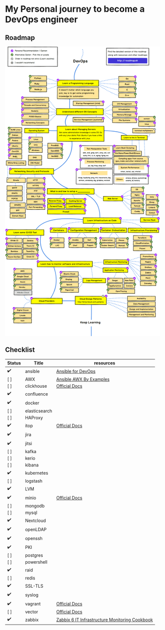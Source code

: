 # My Personal journey to become a DevOps engineer

## Roadmap

![roadmap](./.assets/roadmap.png)

## Checklist

| Status             | Title         | resources                                                                                                                                                                  |
| ------------------ | ------------- | -------------------------------------------------------------------------------------------------------------------------------------------------------------------------- |
| :heavy_check_mark: | ansible       | [Ansible for DevOps](https://www.amazon.com/Ansible-DevOps-Server-configuration-management-ebook/dp/B08FBLVVFG)                                                            |
| [ ]                | AWX           | [Ansible AWX By Examples](https://www.amazon.com/Ansible-AWX-Examples-real-life-examples-ebook/dp/B0BKQZWDFW/ref=sr_1_1?keywords=awx&qid=1675409595&s=digital-text&sr=1-1) |
| [ ]                | clickhouse    | [Official Docs](https://clickhouse.com/docs)                                                                                                                               |
| :heavy_check_mark: | confluence    |                                                                                                                                                                            |
| :heavy_check_mark: | docker        |                                                                                                                                                                            |
| [ ]                | elasticsearch |                                                                                                                                                                            |
| [ ]                | HAProxy       |                                                                                                                                                                            |
| :heavy_check_mark: | itop          | [Official Docs](https://www.itophub.io/wiki/page)                                                                                                                          |
| :heavy_check_mark: | jira          |                                                                                                                                                                            |
| :heavy_check_mark: | jitsi         |                                                                                                                                                                            |
| [ ]                | kafka         |                                                                                                                                                                            |
| [ ]                | kerio         |                                                                                                                                                                            |
| [ ]                | kibana        |                                                                                                                                                                            |
| :heavy_check_mark: | kubernetes    |                                                                                                                                                                            |
| [ ]                | logstash      |                                                                                                                                                                            |
| :heavy_check_mark: | LVM           |                                                                                                                                                                            |
| :heavy_check_mark: | minio         | [Official Docs](https://min.io/docs/minio/linux/index.html)                                                                                                                |
| [ ]                | mongodb       |                                                                                                                                                                            |
| [ ]                | mysql         |                                                                                                                                                                            |
| :heavy_check_mark: | Nextcloud     |                                                                                                                                                                            |
| :heavy_check_mark: | openLDAP      |                                                                                                                                                                            |
| :heavy_check_mark: | openssh       |                                                                                                                                                                            |
| :heavy_check_mark: | PKI           |                                                                                                                                                                            |
| [ ]                | postgres      |                                                                                                                                                                            |
| [ ]                | powershell    |                                                                                                                                                                            |
| :heavy_check_mark: | raid          |                                                                                                                                                                            |
| [ ]                | redis         |                                                                                                                                                                            |
| :heavy_check_mark: | SSL-TLS       |                                                                                                                                                                            |
| :heavy_check_mark: | syslog        |                                                                                                                                                                            |
| :heavy_check_mark: | vagrant       | [Official Docs](https://developer.hashicorp.com/vagrant/docs)                                                                                                              |
| [ ]                | vector        | [Official Docs](https://vector.dev/docs/reference/)                                                                                                                        |
| :heavy_check_mark: | zabbix        | [Zabbix 6 IT Infrastructure Monitoring Cookbook](https://www.amazon.com/Zabbix-Infrastructure-Monitoring-Cookbook-maintaining-ebook/dp/B09M6VYG1P)                         |
